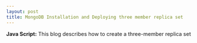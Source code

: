 ```yaml
---
layout: post
title: MongoDB Installation and Deploying three member replica set
---
```


**Java Script:**
  This blog describes how to create a three-member replica set
